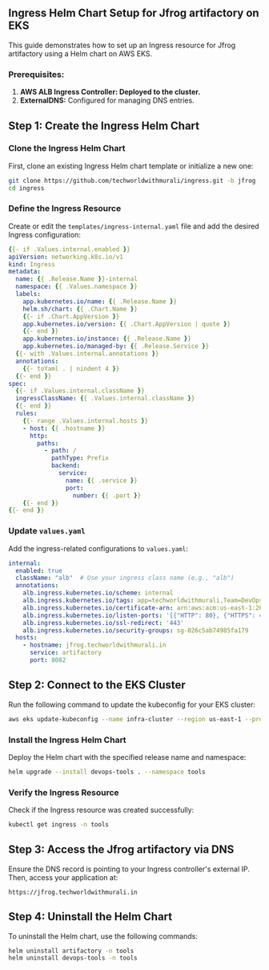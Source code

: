 ## Ingress Helm Chart Setup for Jfrog artifactory on EKS

This guide demonstrates how to set up an Ingress resource for Jfrog artifactory using a Helm chart on AWS EKS.

### Prerequisites:
1. **AWS ALB Ingress Controller: Deployed to the cluster.**
2. **ExternalDNS:** Configured for managing DNS entries.

## Step 1: Create the Ingress Helm Chart

### Clone the Ingress Helm Chart

First, clone an existing Ingress Helm chart template or initialize a new one:

```bash
git clone https://github.com/techworldwithmurali/ingress.git -b jfrog
cd ingress
```

### Define the Ingress Resource

Create or edit the `templates/ingress-internal.yaml` file and add the desired Ingress configuration:

```yaml
{{- if .Values.internal.enabled }}
apiVersion: networking.k8s.io/v1
kind: Ingress
metadata:
  name: {{ .Release.Name }}-internal
  namespace: {{ .Values.namespace }}
  labels:
    app.kubernetes.io/name: {{ .Release.Name }}
    helm.sh/chart: {{ .Chart.Name }}
    {{- if .Chart.AppVersion }}
    app.kubernetes.io/version: {{ .Chart.AppVersion | quote }}
    {{- end }}
    app.kubernetes.io/instance: {{ .Release.Name }}
    app.kubernetes.io/managed-by: {{ .Release.Service }}
  {{- with .Values.internal.annotations }}
  annotations:
    {{- toYaml . | nindent 4 }}
  {{- end }}
spec:
  {{- if .Values.internal.className }}
  ingressClassName: {{ .Values.internal.className }}
  {{- end }}
  rules:
    {{- range .Values.internal.hosts }}
    - host: {{ .hostname }}
      http:
        paths:
          - path: /
            pathType: Prefix
            backend:
              service:
                name: {{ .service }}
                port:
                  number: {{ .port }}
    {{- end }}
{{- end }}
```

### Update `values.yaml`

Add the ingress-related configurations to `values.yaml`:

```yaml
internal:
  enabled: true
  className: "alb"  # Use your ingress class name (e.g., "alb")
  annotations:
    alb.ingress.kubernetes.io/scheme: internal
    alb.ingress.kubernetes.io/tags: app=techworldwithmurali,Team=DevOps
    alb.ingress.kubernetes.io/certificate-arn: arn:aws:acm:us-east-1:266735810449:certificate/8a7cbcb1-774c-463f-ab3e-476437028686
    alb.ingress.kubernetes.io/listen-ports: '[{"HTTP": 80}, {"HTTPS": 443}]'
    alb.ingress.kubernetes.io/ssl-redirect: '443'
    alb.ingress.kubernetes.io/security-groups: sg-026c5ab74985fa179
  hosts:
    - hostname: jfrog.techworldwithmurali.in
      service: artifactory
      port: 8082
```

## Step 2: Connect to the EKS Cluster

Run the following command to update the kubeconfig for your EKS cluster:

```bash
aws eks update-kubeconfig --name infra-cluster --region us-east-1 --profile infra
```

### Install the Ingress Helm Chart

Deploy the Helm chart with the specified release name and namespace:

```bash
helm upgrade --install devops-tools . --namespace tools
```

### Verify the Ingress Resource

Check if the Ingress resource was created successfully:

```bash
kubectl get ingress -n tools
```

## Step 3: Access the Jfrog artifactory via DNS

Ensure the DNS record is pointing to your Ingress controller's external IP. Then, access your application at:

```
https://jfrog.techworldwithmurali.in
```

## Step 4: Uninstall the Helm Chart

To uninstall the Helm chart, use the following commands:

```bash
helm uninstall artifactory -n tools
helm uninstall devops-tools -n tools
```
